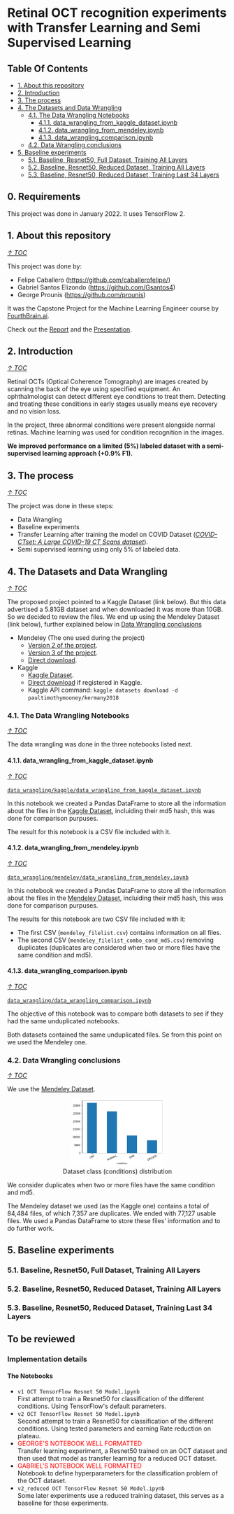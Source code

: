 # Retinal OCT recognition experiments with Transfer Learning and Semi Supervised Learning

## Table Of Contents
- [1. About this repository](#1-about-this-repository)
- [2. Introduction](#2-introduction)
- [3. The process](#3-the-process)
- [4. The Datasets and Data Wrangling](#4-the-datasets-and-data-wrangling)
  - [4.1. The Data Wrangling Notebooks](#41-the-data-wrangling-notebooks)
    - [4.1.1. data_wrangling_from_kaggle_dataset.ipynb](#411-data_wrangling_from_kaggle_datasetipynb)
    - [4.1.2. data_wrangling_from_mendeley.ipynb](#412-data_wrangling_from_mendeleyipynb)
    - [4.1.3. data_wrangling_comparison.ipynb](#413-data_wrangling_comparisonipynb)
  - [4.2. Data Wrangling conclusions](#42-data-wrangling-conclusions)
- [5. Baseline experiments](5-baseline-experiments)
  - [5.1. Baseline, Resnet50, Full Dataset, Training All Layers](#51-baseline-resnet50-full-dataset-training-all-layers)
  - [5.2. Baseline, Resnet50, Reduced Dataset, Training All Layers](#52-baseline-resnet50-reduced-dataset-training-all-layers)
  - [5.3. Baseline, Resnet50, Reduced Dataset, Training Last 34 Layers](#53-baseline-resnet50-reduced-dataset-training-last-34-layers)


## 0. Requirements
This project was done in January 2022. It uses TensorFlow 2.

## 1. About this repository
*[↑ TOC](#table-of-contents)*

This project was done by:
- Felipe Caballero (https://github.com/caballerofelipe/)
- Gabriel Santos Elizondo (https://github.com/Gsantos4)
- George Prounis (https://github.com/prounis)

It was the Capstone Project for the Machine Learning Engineer course by [FourthBrain.ai](https://www.fourthbrain.ai/).

Check out the [Report](./report.pdf) and the [Presentation](./presentation.pdf).

## 2. Introduction
*[↑ TOC](#table-of-contents)*

Retinal OCTs (Optical Coherence Tomography) are images created by scanning the back of the eye using specified equipment. An ophthalmologist can detect different eye conditions to treat them. Detecting and treating these conditions in early stages usually means eye recovery and no vision loss.

In the project, three abnormal conditions were present alongside normal retinas. Machine learning was used for condition recognition in the images.

**We improved performance on a limited (5%) labeled dataset with a semi-supervised learning approach (+0.9% F1).**

## 3. The process
*[↑ TOC](#table-of-contents)*

The project was done in these steps:
- Data Wrangling
- Baseline experiments
- Transfer Learning after training the model on COVID Dataset ([*COVID-CTset: A Large COVID-19 CT Scans dataset*](https://www.kaggle.com/mohammadrahimzadeh/covidctset-a-large-covid19-ct-scans-dataset)).
- Semi supervised learning using only 5% of labeled data.

## 4. The Datasets and Data Wrangling
*[↑ TOC](#table-of-contents)*

The proposed project pointed to a Kaggle Dataset (link below). But this data advertised a 5.81GB dataset and when downloaded it was more than 10GB. So we decided to review the files. We end up using the Mendeley Dataset (link below), further explained below in [Data Wrangling conclusions](#data-wrangling-conclusions)

- Mendeley (The one used during the project)
  - [Version 2 of the project](https://data.mendeley.com/datasets/rscbjbr9sj/2).
  - [Version 3 of the project](https://data.mendeley.com/datasets/rscbjbr9sj/3).
  - [Direct download](https://data.mendeley.com/public-files/datasets/rscbjbr9sj/files/5699a1d8-d1b6-45db-bb92-b61051445347/file_downloaded).
- Kaggle
  - [Kaggle Dataset](https://www.kaggle.com/paultimothymooney/kermany2018/).
  - [Direct download](https://www.kaggle.com/paultimothymooney/kermany2018/download) if registered in Kaggle.
  - Kaggle API command: `kaggle datasets download -d paultimothymooney/kermany2018`


### 4.1. The Data Wrangling Notebooks
*[↑ TOC](#table-of-contents)*

The data wrangling was done in the three notebooks listed next.

#### 4.1.1. data_wrangling_from_kaggle_dataset.ipynb
*[↑ TOC](#table-of-contents)*

[`data_wrangling/kaggle/data_wrangling_from_kaggle_dataset.ipynb`](./data_wrangling/kaggle/data_wrangling_from_kaggle_dataset.ipynb)

In this notebook we created a Pandas DataFrame to store all the information about the files in the [Kaggle Dataset](https://www.kaggle.com/paultimothymooney/kermany2018/), incluiding their md5 hash, this was done for comparison purpuses.

The result for this notebook is a CSV file included with it.

#### 4.1.2. data_wrangling_from_mendeley.ipynb
*[↑ TOC](#table-of-contents)*

[`data_wrangling/mendeley/data_wrangling_from_mendeley.ipynb`](./data_wrangling/mendeley/data_wrangling_from_mendeley.ipynb)

In this notebook we created a Pandas DataFrame to store all the information about the files in the [Mendeley Dataset](https://data.mendeley.com/datasets/rscbjbr9sj/2), incluiding their md5 hash, this was done for comparison purpuses.

The results for this notebook are two CSV file included with it:
- The first CSV (`mendeley_filelist.csv`) contains information on all files.
- The second CSV (`mendeley_filelist_combo_cond_md5.csv`) removing duplicates (duplicates are considered when two or more files have the same condition and md5).

#### 4.1.3. data_wrangling_comparison.ipynb
*[↑ TOC](#table-of-contents)*

[`data_wrangling/data_wrangling_comparison.ipynb`](./data_wrangling/data_wrangling_comparison.ipynb)

The objective of this notebook was to compare both datasets to see if they had the same unduplicated notebooks.

Both datasets contained the same unduplicated files. Se from this point on we used the Mendeley one.

### 4.2. Data Wrangling conclusions
*[↑ TOC](#table-of-contents)*

We use the [Mendeley Dataset](https://data.mendeley.com/public-files/datasets/rscbjbr9sj/files/5699a1d8-d1b6-45db-bb92-b61051445347/file_downloaded).

<figure align="center"><img src="./images/data_distribution.png" alt="Dataset class (conditions) distribution" style="width:50%"><figcaption align = "center">Dataset class (conditions) distribution</figcaption></figure>

We consider duplicates when two or more files have the same condition and md5.

The Mendeley dataset we used (as the Kaggle one) contains a total of 84,484 files, of which 7,357 are duplicates. We ended with 77,127 usable files. We used a Pandas DataFrame to store these files’ information and to do further work.

## 5. Baseline experiments

### 5.1. Baseline, Resnet50, Full Dataset, Training All Layers

### 5.2. Baseline, Resnet50, Reduced Dataset, Training All Layers

### 5.3. Baseline, Resnet50, Reduced Dataset, Training Last 34 Layers



## To be reviewed
### Implementation details
#### The Notebooks
- `v1 OCT TensorFlow Resnet 50 Model.ipynb`  
First attempt to train a Resnet50 for classification of the different conditions. Using TensorFlow's default parameters.
- `v2 OCT TensorFlow Resnet 50 Model.ipynb`  
Second attempt to train a Resnet50 for classification of the different conditions. Using tested parameters and earning Rate reduction on plateau.
- <font color="red">GEORGE'S NOTEBOOK WELL FORMATTED</font>  
Transfer learning experiment, a Resnet50 trained on an OCT dataset and then used that model as transfer learning for a reduced OCT dataset.
- <font color="red">GABRIEL'S NOTEBOOK WELL FORMATTED</font>  
Notebook to define hyperparameters for the classification problem of the OCT dataset.
- `v2_reduced OCT TensorFlow Resnet 50 Model.ipynb`  
Some later experiments use a reduced training dataset, this serves as a baseline for those experiments.
